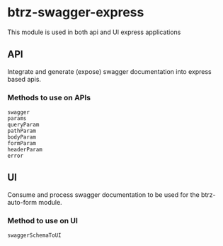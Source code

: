 # btrz-swagger-express


This module is used in both api and UI express applications


## API

Integrate and generate (expose) swagger documentation into express based apis.

### Methods to use on APIs

```
swagger
params
queryParam
pathParam
bodyParam
formParam
headerParam
error
```


## UI

Consume and process swagger documentation to be used for the btrz-auto-form module.


### Method to use on UI

```
swaggerSchemaToUI
```

